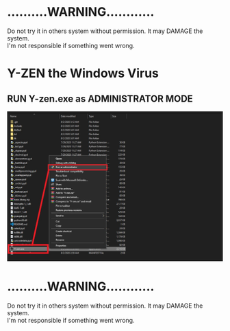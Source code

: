 <h1>..........WARNING............</h1>
Do not try it in others system without permission. It may DAMAGE the system.<br>
I'm not responsible if something went wrong. 


<h1>Y-ZEN the Windows Virus</h1>

<h2>RUN Y-zen.exe as ADMINISTRATOR MODE</h2>

<img src="Screenshot (39).jpg">


<h1>..........WARNING............</h1>
Do not try it in others system without permission. It may DAMAGE the system.<br>
I'm not responsible if something went wrong. 
